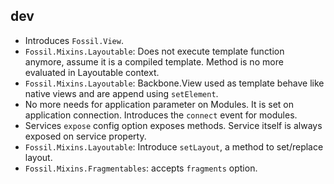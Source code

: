dev
---

* Introduces `Fossil.View`.
* `Fossil.Mixins.Layoutable`: Does not execute template function anymore, assume
  it is a compiled template. Method is no more evaluated in Layoutable context.
* `Fossil.Mixins.Layoutable`: Backbone.View used as template behave like native
  views and are append using `setElement`.
* No more needs for application parameter on Modules.
  It is set on application connection. Introduces the `connect` event for
  modules.
* Services `expose` config option exposes methods. Service itself is always
  exposed on service property.
* `Fossil.Mixins.Layoutable`: Introduce `setLayout`, a method to set/replace layout.
* `Fossil.Mixins.Fragmentables`: accepts `fragments` option.
